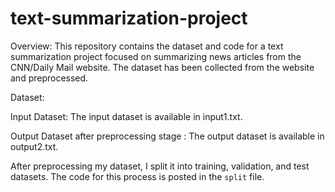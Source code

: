 # text-summarization-project

Overview:
This repository contains the dataset and code for a text summarization project focused on summarizing news articles from the CNN/Daily Mail website. The dataset has been collected from the website and preprocessed.


Dataset:


Input Dataset: The input dataset is available in input1.txt.


Output Dataset after preprocessing stage : The output dataset is available in output2.txt.

After preprocessing my dataset, I split it into training, validation, and test datasets. The code for this process is posted in the `split` file.
